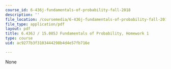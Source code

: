 ```yaml
---
course_id: 6-436j-fundamentals-of-probability-fall-2018
description: ''
file_location: /coursemedia/6-436j-fundamentals-of-probability-fall-2018/ac9277b3f3103444298b4d4e57fb716e_MIT6_436JF18_hw1.pdf
file_type: application/pdf
layout: pdf
title: 6.436J / 15.085J Fundamentals of Probability, Homework 1
type: course
uid: ac9277b3f3103444298b4d4e57fb716e

---
```

None